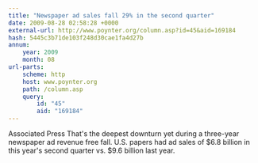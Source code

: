 ```yaml
---
title: "Newspaper ad sales fall 29% in the second quarter"
date: 2009-08-28 02:58:28 +0000
external-url: http://www.poynter.org/column.asp?id=45&aid=169184
hash: 5445c3b71de103f248d30cae1fa4d27b
annum:
    year: 2009
    month: 08
url-parts:
    scheme: http
    host: www.poynter.org
    path: /column.asp
    query:
        id: "45"
        aid: "169184"
---
```


Associated Press That's the deepest downturn yet during a three-year newspaper ad revenue free fall. U.S. papers had ad sales of $6.8 billion in this year's second quarter vs. $9.6 billion last year.
